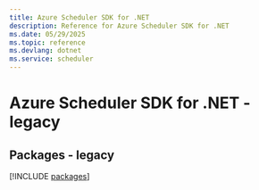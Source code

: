 ```yaml
---
title: Azure Scheduler SDK for .NET
description: Reference for Azure Scheduler SDK for .NET
ms.date: 05/29/2025
ms.topic: reference
ms.devlang: dotnet
ms.service: scheduler
---
```

# Azure Scheduler SDK for .NET - legacy
## Packages - legacy
[!INCLUDE [packages](scheduler-index.md)]